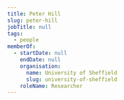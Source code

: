 ```yaml
---
title: Peter Hill
slug: peter-hill
jobTitle: null
tags:
  - people
memberOf:
  - startDate: null
    endDate: null
    organisation:
      name: University of Sheffield
      slug: university-of-sheffield
    roleName: Researcher
---
```

